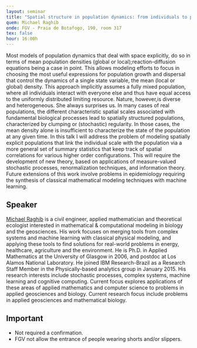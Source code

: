 ```yaml
---
layout: seminar
title: "Spatial structure in population dynamics: from individuals to populations"
quem: Michael Raghib
onde: FGV - Praia de Botafogo, 190, room 317
tex: false
hour: 16:00h
---
```


Most models of population dynamics that deal with space explicitly, do
so in terms of mean population densities (global or
local);reaction-diffusion equations being a case in point.  This
allows modeling efforts to focus in choosing the most useful
expressions for population growth and dispersal that control the
dynamics of a single state variable, the mean (local or global)
density.  This approach implicitly assumes a fully mixed population,
where all individuals interact with everyone else and thus have equal
access to the uniformly distributed limiting resource.  Nature,
however,is diverse and heterogeneous.  She always surprises us.  In
many cases of real populations, the different characteristic spatial
scales associated with fundamental biological processes lead to
spatially structured populations, characterized by clumping or
(stochastic) regularity.  In those cases, the mean density alone is
insufficient to characterize the state of the population at any given
time.  In this talk I will address the problem of modeling spatially
explicit populations that link the individual scale with the
population via a more general set of summary statistics that keep
track of spatial correlations for various higher order configurations.
This will require the development of new theory, based on applications
of measure-valued stochastic processes, renormalization techniques,
and information theory. Future extensions of this work involve
problems in epidemiology requiring the synthesis of classical
mathematical modeling techniques with machine learning.

## Speaker

[Michael Raghib](http://researcher.watson.ibm.com/researcher/view.php?person=br-mraghib)
is a civil engineer, applied mathematician and theoretical ecologist
interested in mathematical & computational modeling in biology and the
geosciences. His work focuses on merging tools from complex systems
and machine learning with classical physical modeling, and applying
these tools to find solutions for real-world problems in energy,
healthcare, agriculture and the environment. He is Ph.D. in Applied
Mathematics at the University of Glasgow in 2006, and postdoc at Los
Alamos National Laboratory. He joined IBM Research-Brazil as a
Research Staff Member in the Physically-based analytics group in
January 2015. His research interests include stochastic processes,
complex systems, machine learning and cognitive computing. Current
focus explores applications of these areas of applied mathematics and
computer science to problems in applied geosciences and
biology. Current research focus include problems in applied
geosciences and mathematical biology.

## Important

- Not required a confirmation.
- FGV not allow the entrance of people wearing shorts and/or slippers.
